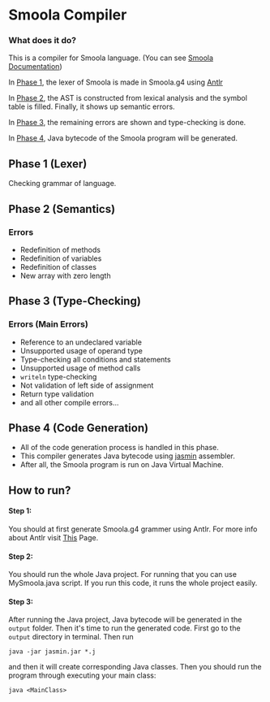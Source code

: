 # Smoola Compiler
### What does it do? 
This is a compiler for Smoola language. (You can see [Smoola Documentation](https://github.com/gsoosk/SmoolaCompiler/wiki/Smoola-Documentation))

In [Phase 1](#phase1-lexer), the lexer of Smoola is made in Smoola.g4 using [Antlr](https://github.com/antlr/antlr4)

In [Phase 2](#phase2-semantics), the AST is constructed from lexical analysis and the symbol table is filled. Finally, it shows up semantic errors.

In [Phase 3](#phase3-type-checking), the remaining errors are shown and type-checking is done.

In [Phase 4](#phase4-code-generation), Java bytecode of the Smoola program will be generated.

## Phase 1 (Lexer)
Checking grammar of language.

## Phase 2 (Semantics)
### Errors 
* Redefinition of methods 
* Redefinition of variables
* Redefinition of classes
* New array with zero length 

## Phase 3 (Type-Checking)
### Errors (Main Errors) 
* Reference to an undeclared variable
* Unsupported usage of operand type 
* Type-checking all conditions and statements
* Unsupported usage of method calls
* `writeln` type-checking
* Not validation of left side of assignment
* Return type validation
* and all other compile errors...

## Phase 4 (Code Generation)
* All of the code generation process is handled in this phase.
* This compiler generates Java bytecode using [jasmin](http://jasmin.sourceforge.net/) assembler. 
* After all, the Smoola program is run on Java Virtual Machine.

## How to run? 
#### Step 1:
You should at first generate Smoola.g4 grammer using Antlr. For more info about Antlr visit [This](https://www.antlr.org) Page.
#### Step 2: 
You should run the whole Java project. For running that you can use MySmoola.java script. If you run this code, it runs the whole project easily.
#### Step 3: 
After running the Java project, Java bytecode will be generated in the `output` folder. Then it's time to run the generated code.
First go to the `output` directory in terminal. Then run
```
java -jar jasmin.jar *.j
```
and then it will create corresponding Java classes. Then you should run the program through executing your main class:
```
java <MainClass>
```
